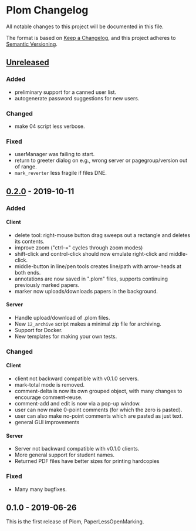 # Plom Changelog

All notable changes to this project will be documented in this file.

The format is based on [Keep a Changelog](https://keepachangelog.com/en/1.0.0/),
and this project adheres to [Semantic Versioning](https://semver.org/spec/v2.0.0.html).

## [Unreleased]

### Added
* preliminary support for a canned user list.
* autogenerate password suggestions for new users.

### Changed
* make 04 script less verbose.

### Fixed
* userManager was failing to start.
* return to greeter dialog on e.g., wrong server or pagegroup/version out of range.
* `mark_reverter` less fragile if files DNE.


## [0.2.0] - 2019-10-11

### Added

#### Client
* delete tool: right-mouse button drag sweeps out a rectangle and deletes its contents.
* improve zoom ("ctrl-=" cycles through zoom modes)
* shift-click and control-click should now emulate right-click and middle-click.
* middle-button in line/pen tools creates line/path with arrow-heads at both ends.
* annotations are now saved in ".plom" files, supports continuing previously marked papers.
* marker now uploads/downloads papers in the background.

#### Server
* Handle upload/download of .plom files.
* New `12_archive` script makes a minimal zip file for archiving.
* Support for Docker.
* New templates for making your own tests.

### Changed

#### Client
* client not backward compatible with v0.1.0 servers.
* mark-total mode is removed.
* comment-delta is now its own grouped object, with many changes to encourage comment-reuse.
* comment-add and edit is now via a pop-up window.
* user can now make 0-point comments (for which the zero is pasted).
* user can also make no-point comments which are pasted as just text.
* general GUI improvements

#### Server
* Server not backward compatible with v0.1.0 clients.
* More general support for student names.
* Returned PDF files have better sizes for printing hardcopies

### Fixed

* Many many bugfixes.


## 0.1.0 - 2019-06-26

This is the first release of Plom, PaperLessOpenMarking.


[Unreleased]: https://gitlab.math.ubc.ca/andrewr/MLP/compare/v0.2.0...master
[0.2.0]: https://gitlab.math.ubc.ca/andrewr/MLP/compare/v0.1.0...v0.2.0
